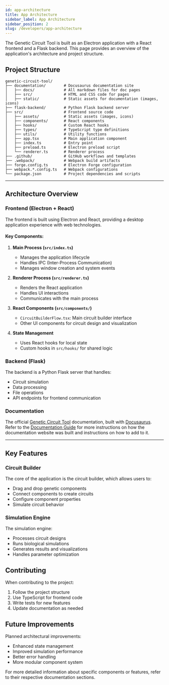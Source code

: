 ```yaml
---
id: app-architecture
title: App Architecture
sidebar_label: App Architecture
sidebar_position: 2
slug: /developers/app-architecture
---
```


The Genetic Circuit Tool is built as an Electron application with a React frontend and a Flask backend. This page provides an overview of the application's architecture and project structure.

## Project Structure

```
genetic-circuit-tool/
├── documentation/        # Docusaurus documentation site
│   ├── docs/             # All markdown files for doc pages
│   ├── src/              # HTML and CSS code for pages
│   ├── static/           # Static assets for documentation (images, icons)
├── flask-backend/        # Python Flask backend server
├── src/                  # Frontend source code
│   ├── assets/           # Static assets (images, icons)
│   ├── components/       # React components
│   ├── hooks/            # Custom React hooks
│   ├── types/            # TypeScript type definitions
│   ├── utils/            # Utility functions
│   ├── app.tsx           # Main application component
│   ├── index.ts          # Entry point
│   ├── preload.ts        # Electron preload script
│   └── renderer.ts       # Renderer process
├── .github/              # GitHub workflows and templates
├── .webpack/             # Webpack build artifacts
├── forge.config.ts       # Electron Forge configuration
├── webpack.*.config.ts   # Webpack configurations
└── package.json          # Project dependencies and scripts
```

---

## Architecture Overview

### Frontend (Electron + React)

The frontend is built using Electron and React, providing a desktop application experience with web technologies.

#### Key Components:

1. **Main Process (`src/index.ts`)**
   - Manages the application lifecycle
   - Handles IPC (Inter-Process Communication)
   - Manages window creation and system events

2. **Renderer Process (`src/renderer.ts`)**
   - Renders the React application
   - Handles UI interactions
   - Communicates with the main process

3. **React Components (`src/components/`)**
   - `CircuitBuilderFlow.tsx`: Main circuit builder interface
   - Other UI components for circuit design and visualization

4. **State Management**
   - Uses React hooks for local state
   - Custom hooks in `src/hooks/` for shared logic

### Backend (Flask)

The backend is a Python Flask server that handles:
- Circuit simulation
- Data processing
- File operations
- API endpoints for frontend communication

### Documentation

The official [Genetic Circuit Tool](https://ionicframework.com) documentation, built with [Docusaurus](https://docusaurus.io/). Refer to the [Documentation Guide](/docs/developers/documentation-guide) for more instructions on how the documentation website was built and instructions on how to add to it.

---

## Key Features

### Circuit Builder

The core of the application is the circuit builder, which allows users to:
- Drag and drop genetic components
- Connect components to create circuits
- Configure component properties
- Simulate circuit behavior

### Simulation Engine

The simulation engine:
- Processes circuit designs
- Runs biological simulations
- Generates results and visualizations
- Handles parameter optimization


## Contributing

When contributing to the project:
1. Follow the project structure
2. Use TypeScript for frontend code
3. Write tests for new features
4. Update documentation as needed

## Future Improvements

Planned architectural improvements:
- Enhanced state management
- Improved simulation performance
- Better error handling
- More modular component system

For more detailed information about specific components or features, refer to their respective documentation sections.
